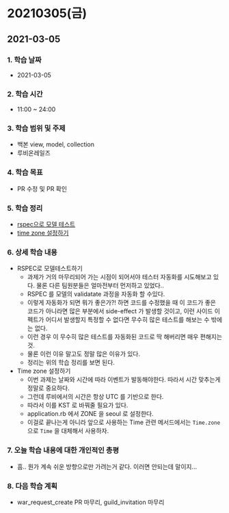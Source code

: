 # 20210305\(금\)

## 2021-03-05

### 1. 학습 날짜

* 2021-03-05

### 2. 학습 시간

* 11:00 ~ 24:00

### 3. 학습 범위 및 주제

* 백본 view, model, collection
* 루비온레일즈

### 4. 학습 목표

* PR 수정 및 PR 확인

### 5. 학습 정리

* [rspec으로 모델 테스트](https://simian114.gitbook.io/blog/undefined/rubyonrails/rspec)
* [time zone  설정하기](https://simian114.gitbook.io/blog/undefined/rubyonrails/time-utc-vs-local)

### 6. 상세 학습 내용

* RSPEC로 모델테스트하기
  * 과제가 거의 마무리되어 가는 시점이 되어서야 테스터 자동화를 시도해보고 있다. 물론 다른 팀원분들은 얼마전부터 먼저하고 있었다..
  * RSPEC 를 모델의 validatate 과정을 자동화 할 수있다.
  * 이렇게 자동화가 되면 뭐가 좋은가?! 하면 코드를 수정했을 때 이 코드가 좋은 코드가 아니라면 많은 부분에서 side-effect 가 발생할 것이고, 이런 사이드 이펙트가 어디서 발생할지 특정할 수 없다면 무수히 많은 테스트를 해보는 수 밖에는 없다.
  * 이런 경우 이 무수히 많은 테스트를 자동화된 코드로 딱 해버리면 매우 편해지는 것.
  * 물론 이런 이유 말고도 정말 많은 이유가 있다.
  * 정리는 위의 학습 정리를 보면 된다.
* Time zone 설정하기
  * 이번 과제는 날짜와 시간에 따라 이벤트가 발동해야한다. 따라서 시간 맞추는게 정말로 중요하다.
  * 그런데 루비에서의 시간은 항상 UTC 를 기반으로 한다.
  * 따라서 이를 KST 로 바꿔줄 필요가 있다.
  * application.rb 에서 ZONE 을 seoul 로 설정한다.
  * 이걸로 끝나는게 아니라 앞으로 사용하는 Time 관련 메서드에서는 `Time.zone` 으로 `Time` 을 대체해서 사용하자.

### 7. 오늘 학습 내용에 대한 개인적인 총평

* 흠.. 뭔가 계속 쉬운 방향으로만 가려는거 같다. 이러면 안되는데 말이지...

### 8. 다음 학습 계획

* war\_request\_create PR 마무리, guild\_invitation 마무리

